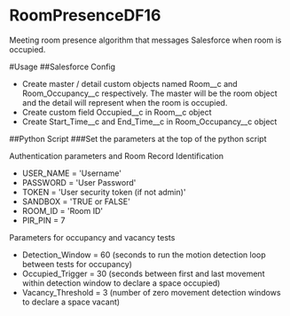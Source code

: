 # RoomPresenceDF16
Meeting room presence algorithm that messages Salesforce when room is occupied.

#Usage
##Salesforce Config
- Create master / detail custom objects named Room__c and Room_Occupancy__c respectively. The master will be the room object and the detail will represent when the room is occupied.
- Create custom field Occupied__c in Room__c object
- Create Start_Time__c and End_Time__c in Room_Occupancy__c object

##Python Script
###Set the parameters at the top of the python script

Authentication parameters and Room Record Identification
- USER_NAME = 'Username'
- PASSWORD = 'User Password'
- TOKEN = 'User security token (if not admin)'
- SANDBOX = 'TRUE or FALSE'
- ROOM_ID = 'Room ID'
- PIR_PIN = 7

Parameters for occupancy and vacancy tests
- Detection_Window = 60  (seconds to run the motion detection loop between tests for occupancy)
- Occupied_Trigger = 30  (seconds between first and last movement within detection window to declare a space occupied)
- Vacancy_Threshold = 3  (number of zero movement detection windows to declare a space vacant)
